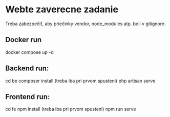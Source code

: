 # Webte zaverecne zadanie

Treba zabezpečiť, aby priečinky vendor, node_modules atp. boli v gitignore.

## Docker run
docker compose up -d

## Backend run:
cd be
composer install (treba iba pri prvom spusteni)
php artisan serve

## Frontend run: 
cd fe
npm install (treba iba pri prvom spusteni)
npm run serve